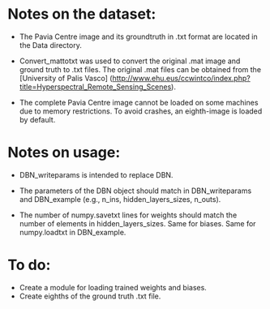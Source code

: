 # Notes on the dataset:

* The Pavia Centre image and its groundtruth in .txt format are located in the Data directory.

* Convert_mattotxt was used to convert the original .mat image and ground truth to .txt files. The original .mat files can be obtained from the [University of Palis Vasco] (http://www.ehu.eus/ccwintco/index.php?title=Hyperspectral_Remote_Sensing_Scenes). 

* The complete Pavia Centre image cannot be loaded on some machines due to memory restrictions. To avoid crashes, an eighth-image is loaded by default.

# Notes on usage:

* DBN_writeparams is intended to replace DBN.

* The parameters of the DBN object should match in DBN_writeparams and DBN_example (e.g., n_ins, hidden_layers_sizes, n_outs).

* The number of numpy.savetxt lines for weights should match the number of elements in hidden_layers_sizes. Same for biases. Same for numpy.loadtxt in DBN_example.

# To do:

* Create a module for loading trained weights and biases.
* Create eighths of the ground truth .txt file.
